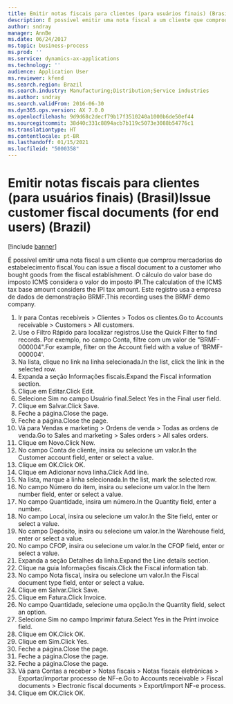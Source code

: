 ```yaml
---
title: Emitir notas fiscais para clientes (para usuários finais) (Brasil)
description: É possível emitir uma nota fiscal a um cliente que comprou mercadorias do estabelecimento fiscal.
author: sndray
manager: AnnBe
ms.date: 06/24/2017
ms.topic: business-process
ms.prod: ''
ms.service: dynamics-ax-applications
ms.technology: ''
audience: Application User
ms.reviewer: kfend
ms.search.region: Brazil
ms.search.industry: Manufacturing;Distribution;Service industries
ms.author: sndray
ms.search.validFrom: 2016-06-30
ms.dyn365.ops.version: AX 7.0.0
ms.openlocfilehash: 9d9d68c2decf79b17f3510240a1000b6de50ef44
ms.sourcegitcommit: 38d40c331c8894acb7b119c5073e3088b54776c1
ms.translationtype: HT
ms.contentlocale: pt-BR
ms.lasthandoff: 01/15/2021
ms.locfileid: "5000358"
---
```

# <a name="issue-customer-fiscal-documents-for-end-users-brazil"></a><span data-ttu-id="4f654-103">Emitir notas fiscais para clientes (para usuários finais) (Brasil)</span><span class="sxs-lookup"><span data-stu-id="4f654-103">Issue customer fiscal documents (for end users) (Brazil)</span></span>

[!include [banner](../../includes/banner.md)]

<span data-ttu-id="4f654-104">É possível emitir uma nota fiscal a um cliente que comprou mercadorias do estabelecimento fiscal.</span><span class="sxs-lookup"><span data-stu-id="4f654-104">You can issue a fiscal document to a customer who bought goods from the fiscal establishment.</span></span> <span data-ttu-id="4f654-105">O cálculo do valor base do imposto ICMS considera o valor do imposto IPI.</span><span class="sxs-lookup"><span data-stu-id="4f654-105">The calculation of the ICMS tax base amount considers the IPI tax amount.</span></span> <span data-ttu-id="4f654-106">Este registro usa a empresa de dados de demonstração BRMF.</span><span class="sxs-lookup"><span data-stu-id="4f654-106">This recording uses the BRMF demo company.</span></span>

1. <span data-ttu-id="4f654-107">Ir para Contas recebíveis > Clientes > Todos os clientes.</span><span class="sxs-lookup"><span data-stu-id="4f654-107">Go to Accounts receivable > Customers > All customers.</span></span>
2. <span data-ttu-id="4f654-108">Use o Filtro Rápido para localizar registros.</span><span class="sxs-lookup"><span data-stu-id="4f654-108">Use the Quick Filter to find records.</span></span> <span data-ttu-id="4f654-109">Por exemplo, no campo Conta, filtre com um valor de "BRMF-000004".</span><span class="sxs-lookup"><span data-stu-id="4f654-109">For example, filter on the Account field with a value of 'BRMF-000004'.</span></span>
3. <span data-ttu-id="4f654-110">Na lista, clique no link na linha selecionada.</span><span class="sxs-lookup"><span data-stu-id="4f654-110">In the list, click the link in the selected row.</span></span>
4. <span data-ttu-id="4f654-111">Expanda a seção Informações fiscais.</span><span class="sxs-lookup"><span data-stu-id="4f654-111">Expand the Fiscal information section.</span></span>
5. <span data-ttu-id="4f654-112">Clique em Editar.</span><span class="sxs-lookup"><span data-stu-id="4f654-112">Click Edit.</span></span>
6. <span data-ttu-id="4f654-113">Selecione Sim no campo Usuário final.</span><span class="sxs-lookup"><span data-stu-id="4f654-113">Select Yes in the Final user field.</span></span>
7. <span data-ttu-id="4f654-114">Clique em Salvar.</span><span class="sxs-lookup"><span data-stu-id="4f654-114">Click Save.</span></span>
8. <span data-ttu-id="4f654-115">Feche a página.</span><span class="sxs-lookup"><span data-stu-id="4f654-115">Close the page.</span></span>
9. <span data-ttu-id="4f654-116">Feche a página.</span><span class="sxs-lookup"><span data-stu-id="4f654-116">Close the page.</span></span>
10. <span data-ttu-id="4f654-117">Vá para Vendas e marketing > Ordens de venda > Todas as ordens de venda.</span><span class="sxs-lookup"><span data-stu-id="4f654-117">Go to Sales and marketing > Sales orders > All sales orders.</span></span>
11. <span data-ttu-id="4f654-118">Clique em Novo.</span><span class="sxs-lookup"><span data-stu-id="4f654-118">Click New.</span></span>
12. <span data-ttu-id="4f654-119">No campo Conta de cliente, insira ou selecione um valor.</span><span class="sxs-lookup"><span data-stu-id="4f654-119">In the Customer account field, enter or select a value.</span></span>
13. <span data-ttu-id="4f654-120">Clique em OK.</span><span class="sxs-lookup"><span data-stu-id="4f654-120">Click OK.</span></span>
14. <span data-ttu-id="4f654-121">Clique em Adicionar nova linha.</span><span class="sxs-lookup"><span data-stu-id="4f654-121">Click Add line.</span></span>
15. <span data-ttu-id="4f654-122">Na lista, marque a linha selecionada.</span><span class="sxs-lookup"><span data-stu-id="4f654-122">In the list, mark the selected row.</span></span>
16. <span data-ttu-id="4f654-123">No campo Número do item, insira ou selecione um valor.</span><span class="sxs-lookup"><span data-stu-id="4f654-123">In the Item number field, enter or select a value.</span></span>
17. <span data-ttu-id="4f654-124">No campo Quantidade, insira um número.</span><span class="sxs-lookup"><span data-stu-id="4f654-124">In the Quantity field, enter a number.</span></span>
18. <span data-ttu-id="4f654-125">No campo Local, insira ou selecione um valor.</span><span class="sxs-lookup"><span data-stu-id="4f654-125">In the Site field, enter or select a value.</span></span>
19. <span data-ttu-id="4f654-126">No campo Depósito, insira ou selecione um valor.</span><span class="sxs-lookup"><span data-stu-id="4f654-126">In the Warehouse field, enter or select a value.</span></span>
20. <span data-ttu-id="4f654-127">No campo CFOP, insira ou selecione um valor.</span><span class="sxs-lookup"><span data-stu-id="4f654-127">In the CFOP field, enter or select a value.</span></span>
21. <span data-ttu-id="4f654-128">Expanda a seção Detalhes da linha.</span><span class="sxs-lookup"><span data-stu-id="4f654-128">Expand the Line details section.</span></span>
22. <span data-ttu-id="4f654-129">Clique na guia Informações fiscais.</span><span class="sxs-lookup"><span data-stu-id="4f654-129">Click the Fiscal information tab.</span></span>
23. <span data-ttu-id="4f654-130">No campo Nota fiscal, insira ou selecione um valor.</span><span class="sxs-lookup"><span data-stu-id="4f654-130">In the Fiscal document type field, enter or select a value.</span></span>
24. <span data-ttu-id="4f654-131">Clique em Salvar.</span><span class="sxs-lookup"><span data-stu-id="4f654-131">Click Save.</span></span>
25. <span data-ttu-id="4f654-132">Clique em Fatura.</span><span class="sxs-lookup"><span data-stu-id="4f654-132">Click Invoice.</span></span>
26. <span data-ttu-id="4f654-133">No campo Quantidade, selecione uma opção.</span><span class="sxs-lookup"><span data-stu-id="4f654-133">In the Quantity field, select an option.</span></span>
27. <span data-ttu-id="4f654-134">Selecione Sim no campo Imprimir fatura.</span><span class="sxs-lookup"><span data-stu-id="4f654-134">Select Yes in the Print invoice field.</span></span>
28. <span data-ttu-id="4f654-135">Clique em OK.</span><span class="sxs-lookup"><span data-stu-id="4f654-135">Click OK.</span></span>
29. <span data-ttu-id="4f654-136">Clique em Sim.</span><span class="sxs-lookup"><span data-stu-id="4f654-136">Click Yes.</span></span>
30. <span data-ttu-id="4f654-137">Feche a página.</span><span class="sxs-lookup"><span data-stu-id="4f654-137">Close the page.</span></span>
31. <span data-ttu-id="4f654-138">Feche a página.</span><span class="sxs-lookup"><span data-stu-id="4f654-138">Close the page.</span></span>
32. <span data-ttu-id="4f654-139">Feche a página.</span><span class="sxs-lookup"><span data-stu-id="4f654-139">Close the page.</span></span>
33. <span data-ttu-id="4f654-140">Vá para Contas a receber > Notas fiscais > Notas fiscais eletrônicas > Exportar/importar processo de NF-e.</span><span class="sxs-lookup"><span data-stu-id="4f654-140">Go to Accounts receivable > Fiscal documents > Electronic fiscal documents > Export/import NF-e process.</span></span>
34. <span data-ttu-id="4f654-141">Clique em OK.</span><span class="sxs-lookup"><span data-stu-id="4f654-141">Click OK.</span></span>

